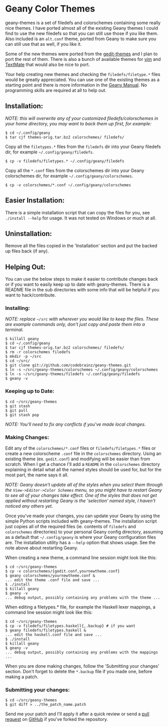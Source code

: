 # Geany Color Themes #

geany-themes is a set of filedefs and colorschemes containing some really nice
themes.  I have ported almost all of the existing Geany themes I could find to
use the new filedefs so that you can still use those if you like them.  Also
included is an `alt.conf` theme, ported from Geany to make sure you can still
use that as well, if you like it.

Some of the new themes were ported from the [gedit-themes][gedit_themes] and I
plan to port the rest of them.  There is also a bunch of available themes for 
[vim][vim_themes] and [TextMate][textmate_themes] that would also be nice to 
port.

Your help creating new themes and checking the `filedefs/filetype.*` files would
be greatly appreciated.  You can use one of the existing themes as a starting
point and there is more information in the [Geany Manual][geany_manual].  No 
programming skills are required at all to help out.


## Installation: ##

_NOTE: this will overwrite any of your customized filedefs/colorschemes in 
your home directory, you may want to back them up first, for example:_

	$ cd ~/.config/geany
	$ tar cjf themes-orig.tar.bz2 colorschemes/ filedefs/

Copy all the `filetypes.*` files from the `filedefs` dir into your Geany 
filedefs dir, for example `~/.config/geany/filedefs`.

	$ cp -v filedefs/filetypes.* ~/.config/geany/filedefs

Copy all the `*.conf` files from the colorschemes dir into your Geany 
colorschemes dir, for example `~/.config/geany/colorschemes`.

	$ cp -v colorschemes/*.conf ~/.config/geany/colorschemes


## Easier Installation: ##

There is a simple installation script that can copy the files for you, see
`./install --help` for usage.  It was not tested on Windows or much at all.


## Uninstallation: ##

Remove all the files copied in the 'Installation' section and put the backed up
files back (if any).


## Helping Out: ##

You can use the below steps to make it easier to contribute changes back or
if you want to easily keep up to date with geany-themes.  There is a README
file in the sub directories with some info that will be helpful if you want
to hack/contribute.

### Installing: ###

_NOTE: replace `~/src` with wherever you would like to keep the files.  These 
are example commands only, don't just copy and paste them into a terminal._

	$ killall geany
	$ cd ~/.config/geany
	$ tar cjf themes-orig.tar.bz2 colorschemes/ filedefs/
	$ rm -r colorschemes filedefs
	$ mkdir -p ~/src
	$ cd ~/src/
	$ git clone git://github.com/codebrainz/geany-themes.git
	$ ln -s ~/src/geany-themes/colorschemes ~/.config/geany/colorschemes
	$ ln -s ~/src/geany-themes/filedefs ~/.config/geany/filedefs
	$ geany -v

### Keeping up to Date: ###

	$ cd ~/src/geany-themes
	$ git stash
	$ git pull
	$ git stash pop

_NOTE: You'll need to fix any conflicts if you've made local changes._

### Making Changes: ###

Edit any of the `colorschemes/*.conf` files or `filedefs/filetypes.*` files or 
create a new colorscheme `.conf` file in the `colorschemes` directory.  Using an
existing theme (ex. `gedit.conf`) and modifying will be easier than from
scratch.  When I get a chance I'll add a `README` in the `colorschemes`
directory explaining in detail what all the named styles should be used for, 
but for the most part, the name says it all.

_NOTE: Geany doesn't update all of the styles when you select them through the
`View->Editor->Color Schemes` menu, so you might have to restart Geany to see
all of your changes take effect.  One of the styles that does not get applied
without restarting Geany is the 'selection' named style, I haven't noticed any
others yet._

Once you've made your changes, you can update your Geany by using the simple
Python scripts included with geany-themes.  The installation script just copies
all of the required files (ie. contents of `filedefs` and `colorschemes` 
directories) to your personal Geany config directory, assuming as a default 
that `~/.config/geany` is where your Geany configuration files are.  The
installation utility has a `--help` option that shows usage.  See the note 
above about restarting Geany.  

When creating a new theme, a command line session might look like this:

	$ cd ~/src/geany-themes
	$ cp -v colorschemes/{gedit.conf,yournewtheme.conf}
	$ geany colorschemes/yournewtheme.conf &
	... edit the theme .conf file and save ...
	$ ./install
	$ killall geany
	$ geany -v
	... debug output, possibly containing any problems with the theme ...

When editing a filetypes.* file, for example the Haskell lexer mappings, a 
command line session might look like this:

	$ cd ~/src/geany-themes
	$ cp -v filedefs/filetypes.haskell{,.backup} # if you want
	$ geany filedefs/filetypes.haskell &
	... edit the haskell.conf file and save ...
	$ ./install
	$ killall geany
	$ geany -v
	... debug output, possibly containing any problems with the mappings ...

When you are done making changes, follow the 'Submitting your changes' section.
Don't forget to delete the `*.backup` file if you made one, before making a 
patch.


### Submitting your changes: ###

	$ cd ~/src/geany-themes
	$ git diff > ../the_patch_name.patch

Send me your patch and I'll apply it after a quick review or send a 
[pull request][pull_requests] on [GitHub][github] if you've forked the
repository.

[gedit_themes]:		https://github.com/mig/gedit-themes
[vim_themes]:		http://www.google.com/search?q=vim+color+themes
[textmate_themes]:	http://wiki.macromates.com/Themes/UserSubmittedThemes
[geany_manual]:		http://www.geany.org/manual/current/index.html#filetype-definition-files
[pull_requests]:	http://help.github.com/pull-requests
[github]:			https://github.com
